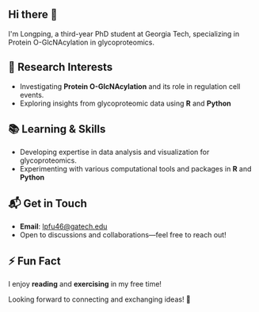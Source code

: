 ## Hi there 👋

I'm Longping, a third-year PhD student at Georgia Tech, specializing in Protein O-GlcNAcylation in glycoproteomics.

## 🔬 Research Interests  
- Investigating **Protein O-GlcNAcylation** and its role in regulation cell events.  
- Exploring insights from glycoproteomic data using **R** and **Python**

## 📚 Learning & Skills  
- Developing expertise in data analysis and visualization for glycoproteomics.
- Experimenting with various computational tools and packages in **R** and **Python**

## 📬 Get in Touch  
- **Email**: [lpfu46@gatech.edu](mailto:lpfu46@gatech.edu)  
- Open to discussions and collaborations—feel free to reach out!


## ⚡ Fun Fact  
I enjoy **reading** and **exercising** in my free time!  

Looking forward to connecting and exchanging ideas! 🚀  

<!--
**lfu46/lfu46** is a ✨ _special_ ✨ repository because its `README.md` (this file) appears on your GitHub profile.

Here are some ideas to get you started:

- 🔭 I’m currently working on ...
- 🌱 I’m currently learning ...
- 👯 I’m looking to collaborate on ...
- 🤔 I’m looking for help with ...
- 💬 Ask me about ...
- 📫 How to reach me: ...
- 😄 Pronouns: ...
- ⚡ Fun fact: ...
-->
